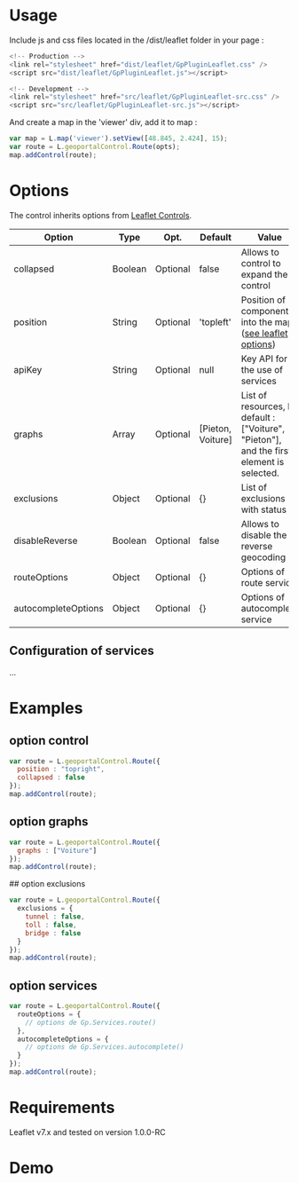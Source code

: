 # Usage

Include js and css files located in the /dist/leaflet folder in your page :

``` javascript
<!-- Production -->
<link rel="stylesheet" href="dist/leaflet/GpPluginLeaflet.css" />
<script src="dist/leaflet/GpPluginLeaflet.js"></script>
```

``` javascript
<!-- Development -->
<link rel="stylesheet" href="src/leaflet/GpPluginLeaflet-src.css" />
<script src="src/leaflet/GpPluginLeaflet-src.js"></script>
```

And create a map in the 'viewer' div, add it to map :
``` javascript
var map = L.map('viewer').setView([48.845, 2.424], 15);
var route = L.geoportalControl.Route(opts);
map.addControl(route);
```

# Options

The control inherits options from [Leaflet Controls](http://leafletjs.com/reference.html#control).

Option      |  Type   |    Opt.   | Default    | Value
-|-|-|-|-|
collapsed   | Boolean | Optional | false     | Allows to control to expand the control
position    | String  | Optional | 'topleft' | Position of component into the map ([see leaflet options](http://leafletjs.com/reference.html#control-positions))
apiKey      | String  | Optional | null      | Key API for the use of services
graphs       | Array   | Optional | [Pieton, Voiture] | List of resources, by default : ["Voiture", "Pieton"], and the first element is selected.
exclusions  | Object  | Optional | {}        | List of exclusions with status
disableReverse | Boolean | Optional | false  | Allows to disable the reverse geocoding
routeOptions | Object | Optional | {}        | Options of route service
autocompleteOptions | Object | Optional | {} | Options of autocomplete service

## Configuration of services

...


# Examples

## option control

``` javascript
var route = L.geoportalControl.Route({
  position : "topright",
  collapsed : false
});
map.addControl(route);
```

## option graphs

``` javascript
var route = L.geoportalControl.Route({
  graphs : ["Voiture"]
});
map.addControl(route);
```

## option exclusions

``` javascript
var route = L.geoportalControl.Route({
  exclusions = {
    tunnel : false,
    toll : false,
    bridge : false
  }
});
map.addControl(route);
```

## option services

``` javascript
var route = L.geoportalControl.Route({
  routeOptions = {
    // options de Gp.Services.route()
  },
  autocompleteOptions = {
    // options de Gp.Services.autocomplete()
  }
});
map.addControl(route);
```

# Requirements

Leaflet v7.x and tested on version 1.0.0-RC

# Demo

<!-- Library Leaflet -->
<link rel="stylesheet" href="../lib/leaflet/leaflet.css" />
<script src="../lib/leaflet/leaflet.js"></script>

<!-- Plugin leaflet IGN -->
<link rel="stylesheet" href="../dist/leaflet/GpPluginLeaflet-src.css" />
<script src="../dist/leaflet/GpPluginLeaflet-src.js" data-key="jhyvi0fgmnuxvfv0zjzorvdn"></script>

<!-- code -->
<script>
window.onload = function () {

  var layer = L.geoportalLayer.WMS({
    layer : "ORTHOIMAGERY.ORTHOPHOTOS"
  });

  var map  = L.map('map', {
    zoom : 2,
    center : L.latLng(48, 2)
  });

  layer.addTo(map);

  var route = L.geoportalControl.Route();

  map.addControl(route);
}
</script>

<div id="map" style="height: 400px;"></div>
